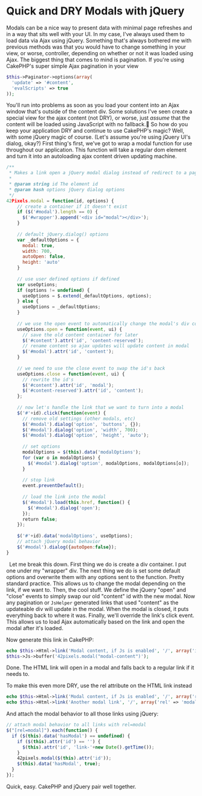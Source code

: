 # Quick and DRY Modals with jQuery

Modals can be a nice way to present data with minimal page refreshes and in a way that sits well with your UI. In my case, I've always used them to load data via Ajax using jQuery. Something that's always bothered me with previous methods was that you would have to change something in your view, or worse, controller, depending on whether or not it was loaded using Ajax. The biggest thing that comes to mind is pagination. If you're using CakePHP's super simple Ajax pagination in your view


```php
$this->Paginator->options(array(
  'update' => '#content', 
  'evalScripts' => true
));
```

You'll run into problems as soon as you load your content into an Ajax window that's outside of the content div. Some solutions I've seen create a special view for the ajax content (not DRY), or worse, just *assume* that the content will be loaded using JavaScript with no fallback.
So how do you keep your application DRY and continue to use CakePHP's magic? Well, with some jQuery magic of course. (Let's assume you're using jQuery UI's dialog, okay?) First thing's first, we've got to wrap a modal function for use throughout our application. This function will take a regular dom element and turn it into an autoloading ajax content driven updating machine.

```js
/**
 * Makes a link open a jQuery modal dialog instead of redirect to a page 
 *
 * @param string id The element id
 * @param hash options jQuery dialog options
 */ 
42Pixels.modal = function(id, options) {
	// create a container if it doesn't exist
	if ($('#modal').length == 0) {
	  $('#wrapper').append('<div id="modal"></div>');
	}
	 
	// default jQuery.dialog() options
	var _defaultOptions = {
	  modal: true,
	  width: 700,
	  autoOpen: false,
	  height: 'auto'
	}
	 
	// use user defined options if defined
	var useOptions;
	if (options != undefined) {
	  useOptions = $.extend(_defaultOptions, options);
	} else {
	  useOptions = _defaultOptions;
	}
	 
	// we use the open event to automatically change the modal's div container's id to "content"
	useOptions.open = function(event, ui) {
	  // save the old content container for later
	  $('#content').attr('id', 'content-reserved');
	  // rename content so ajax updates will update content in modal
	  $('#modal').attr('id', 'content');
	}
	 
	// we need to use the close event to swap the id's back
	useOptions.close = function(event, ui) {
	  // rewrite the id's
	  $('#content').attr('id', 'modal');
	  $('#content-reserved').attr('id', 'content');
	};
	 
	// now let's handle the link that we want to turn into a modal
	$('#'+id).click(function(event) {
	  // remove old settings (other modals, etc)
	  $('#modal').dialog('option', 'buttons', {});
	  $('#modal').dialog('option', 'width', 700);
	  $('#modal').dialog('option', 'height', 'auto');
	 
	  // set options
	  modalOptions = $(this).data('modalOptions');
	  for (var o in modalOptions) {
	    $('#modal').dialog('option', modalOptions, modalOptions[o]);
	  }
	 
	  // stop link
	  event.preventDefault();
	 
	  // load the link into the modal
	  $('#modal').load(this.href, function() {
	    $('#modal').dialog('open');
	  });
	  return false;
	});
	 
	$('#'+id).data('modalOptions', useOptions);
	// attach jQuery modal behavior
	$('#modal').dialog({autoOpen:false});
}
```
 
Let me break this down. First thing we do is create a div container. I put one under my "wrapper" div. The next thing we do is set some default options and overwrite them with any options sent to the function. Pretty standard practice. This allows us to change the modal depending on the link, if we want to. Then, the cool stuff. We define the jQuery "open" and "close" events to simply swap our old "content" id with the new modal. Now any pagination or `JsHelper` generated links that used "content" as the updateable div will update in the modal. When the modal is closed, it puts everything back to where it was. Finally, we'll override the link's click event. This allows us to load Ajax automatically based on the link and open the modal after it's loaded.

Now generate this link in CakePHP:

```php
echo $this->Html->link('Modal content, if Js is enabled', '/', array('id' => 'modal-content'));
$this->Js->buffer('42pixels.modal("modal-content")');
```

Done. The HTML link will open in a modal and falls back to a regular link if it needs to.

To make this even more DRY, use the rel attribute on the HTML link instead

```php
echo $this->Html->link('Modal content, if Js is enabled', '/', array('rel' => 'modal'));
echo $this->Html->link('Another modal link', '/', array('rel' => 'modal'));
```

And attach the modal behavior to all those links using jQuery:


```js
// attach modal behavior to all links with rel=modal
$("[rel=modal]").each(function() {
  if ($(this).data('hasModal') == undefined) {
    if ($(this).attr('id') == '') {
      $(this).attr('id', 'link-'+new Date().getTime());
    }
    42pixels.modal($(this).attr('id'));
    $(this).data('hasModal', true);
  }
});
```

Quick, easy. CakePHP and jQuery pair well together.